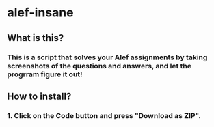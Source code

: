 # alef-insane

## What is this?
### This is a script that solves your Alef assignments by taking screenshots of the questions and answers, and let the progrram figure it out!


## How to install?
### 1. Click on the Code button and press "Download as ZIP".
